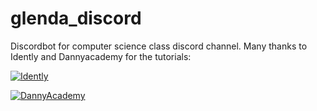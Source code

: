 # glenda_discord
Discordbot for computer science class discord channel. Many thanks to Idently and Dannyacademy for the tutorials:


[![Idently](https://img.youtube.com/vi/UYJDKSah-Ww/0.jpg)](https://www.youtube.com/watch?v=UYJDKSah-Ww)

[![DannyAcademy](https://img.youtube.com/vi/ovT9GQ-0mlU/0.jpg)](https://www.youtube.com/watch?v=ovT9GQ-0mlU)  



